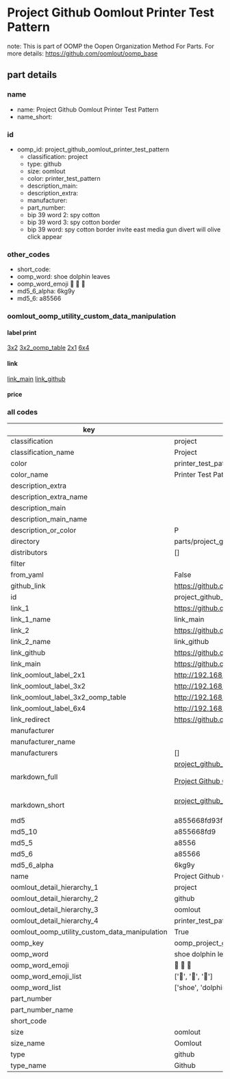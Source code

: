 # Project Github Oomlout Printer Test Pattern  

note: This is part of OOMP the Oopen Organization Method For Parts. For more details: https://github.com/oomlout/oomp_base

##  part details
  







### name
* name: Project Github Oomlout Printer Test Pattern
* name_short: 
### id
* oomp_id: project_github_oomlout_printer_test_pattern
  * classification: project
  * type: github
  * size: oomlout
  * color: printer_test_pattern
  * description_main: 
  * description_extra: 
  * manufacturer: 
  * part_number: 
  * bip 39 word 2: spy cotton
  * bip 39 word 3: spy cotton border
  * bip 39 word: spy cotton border invite east media gun divert will olive click appear

### other_codes
* short_code: 
* oomp_word: shoe dolphin leaves
* oomp_word_emoji :shoe: :dolphin: :leaves:
* md5_6_alpha: 6kg9y
* md5_6: a85566






### oomlout_oomp_utility_custom_data_manipulation
#### label print
[3x2](http://192.168.1.245:1112/?label=oomp%206kg9y)
[3x2_oomp_table](http://192.168.1.108:1112/?label=oomp%206kg9y)
[2x1](http://192.168.1.242:1112/?label=oomp%206kg9y)
[6x4](http://192.168.1.55:1112/?label=oomp%206kg9y)    

#### link

[link_main](https://github.com/oomlout/oomlout_oomp_version_1_messy/tree/main/parts/project_github_oomlout_printer_test_pattern) [link_github](https://github.com/oomlout/oomlout_oomp_version_1_messy/tree/main/parts/project_github_oomlout_printer_test_pattern)                             

#### price







### all codes 
| key | value |  
| --- | --- |  
| classification | project |  
| classification_name | Project |  
| color | printer_test_pattern |  
| color_name | Printer Test Pattern |  
| description_extra |  |  
| description_extra_name |  |  
| description_main |  |  
| description_main_name |  |  
| description_or_color | P  |  
| directory | parts/project_github_oomlout_printer_test_pattern |  
| distributors | [] |  
| filter |  |  
| from_yaml | False |  
| github_link | https://github.com/oomlout/oomlout_oomp_part_src/tree/main/parts/project_github_oomlout_printer_test_pattern |  
| id | project_github_oomlout_printer_test_pattern |  
| link_1 | https://github.com/oomlout/oomlout_oomp_version_1_messy/tree/main/parts/project_github_oomlout_printer_test_pattern |  
| link_1_name | link_main |  
| link_2 | https://github.com/oomlout/oomlout_oomp_version_1_messy/tree/main/parts/project_github_oomlout_printer_test_pattern |  
| link_2_name | link_github |  
| link_github | https://github.com/oomlout/oomlout_oomp_version_1_messy/tree/main/parts/project_github_oomlout_printer_test_pattern |  
| link_main | https://github.com/oomlout/oomlout_oomp_version_1_messy/tree/main/parts/project_github_oomlout_printer_test_pattern |  
| link_oomlout_label_2x1 | http://192.168.1.242:1112/?label=oomp%206kg9y |  
| link_oomlout_label_3x2 | http://192.168.1.245:1112/?label=oomp%206kg9y |  
| link_oomlout_label_3x2_oomp_table | http://192.168.1.108:1112/?label=oomp%206kg9y |  
| link_oomlout_label_6x4 | http://192.168.1.55:1112/?label=oomp%206kg9y |  
| link_redirect | https://github.com/oomlout/oomlout_oomp_version_1_messy/tree/main/parts/project_github_oomlout_printer_test_pattern |  
| manufacturer |  |  
| manufacturer_name |  |  
| manufacturers | [] |  
| markdown_full | [project_github_oomlout_printer_test_pattern](none)<br>[](none)<br>[Project Github Oomlout Printer Test Pattern](none)<br><br> |  
| markdown_short | [project_github_oomlout_printer_test_pattern](none)<br><br> |  
| md5 | a855668fd93fccfe29a2d760338c369a |  
| md5_10 | a855668fd9 |  
| md5_5 | a8556 |  
| md5_6 | a85566 |  
| md5_6_alpha | 6kg9y |  
| name | Project Github Oomlout Printer Test Pattern |  
| oomlout_detail_hierarchy_1 | project |  
| oomlout_detail_hierarchy_2 | github |  
| oomlout_detail_hierarchy_3 | oomlout |  
| oomlout_detail_hierarchy_4 | printer_test_pattern |  
| oomlout_oomp_utility_custom_data_manipulation | True |  
| oomp_key | oomp_project_github_oomlout_printer_test_pattern |  
| oomp_word | shoe dolphin leaves |  
| oomp_word_emoji | :shoe: :dolphin: :leaves: |  
| oomp_word_emoji_list | [':shoe:', ':dolphin:', ':leaves:'] |  
| oomp_word_list | ['shoe', 'dolphin', 'leaves'] |  
| part_number |  |  
| part_number_name |  |  
| short_code |  |  
| size | oomlout |  
| size_name | Oomlout |  
| type | github |  
| type_name | Github |  
